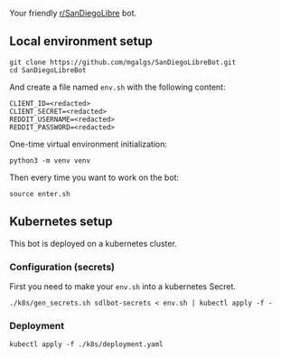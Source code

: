 Your friendly [r/SanDiegoLibre](https://reddit.com/r/SanDiegoLibre) bot.

## Local environment setup

```
git clone https://github.com/mgalgs/SanDiegoLibreBot.git
cd SanDiegoLibreBot
```

And create a file named `env.sh` with the following content:

```
CLIENT_ID=<redacted>
CLIENT_SECRET=<redacted>
REDDIT_USERNAME=<redacted>
REDDIT_PASSWORD=<redacted>
```

One-time virtual environment initialization:

```
python3 -m venv venv
```

Then every time you want to work on the bot:

```
source enter.sh
```

## Kubernetes setup

This bot is deployed on a kubernetes cluster.

### Configuration (secrets)

First you need to make your `env.sh` into a kubernetes Secret.

```
./k8s/gen_secrets.sh sdlbot-secrets < env.sh | kubectl apply -f -
```

### Deployment

```
kubectl apply -f ./k8s/deployment.yaml
```
